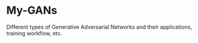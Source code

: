 # My-GANs
Different types of Generative Adversarial Networks and their applications, training workflow, etc.
